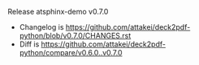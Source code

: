 Release atsphinx-demo v0.7.0

- Changelog is https://github.com/attakei/deck2pdf-python/blob/v0.7.0/CHANGES.rst
- Diff is https://github.com/attakei/deck2pdf-python/compare/v0.6.0..v0.7.0
